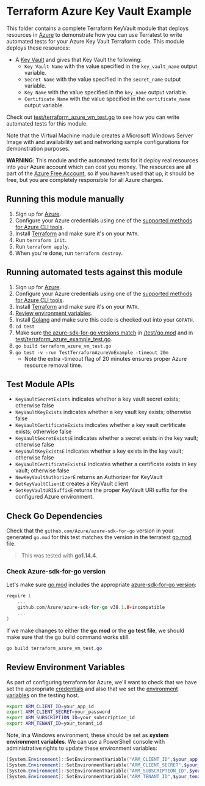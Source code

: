 # Terraform Azure Key Vault Example

This folder contains a complete Terraform KeyVault module that deploys resources in [Azure](https://azure.microsoft.com/) to demonstrate
how you can use Terratest to write automated tests for your Azure Key Vault Terraform code. This module deploys these resources:

* A [Key Vault](https://azure.microsoft.com/en-us/services/key-vault/) and gives that Key Vault the following:
    * `Key Vault Name` with the value specified in the `key_vault_name` output variable.
    * `Secret Name` with the value specified in the `secret_name` output variable.
    * `Key Name` with the value specified in the `key_name` output variable.
    * `Certificate Name` with the value specified in the `certificate_name` output variable.

Check out [test/terraform_azure_vm_test.go](/test/terraform_azure_vm_test.go) to see how you can write
automated tests for this module.

Note that the Virtual Machine madule creates a Microsoft Windows Server Image with and availability set and networking sample configurations for
demonstration purposes.

**WARNING**: This module and the automated tests for it deploy real resources into your Azure account which can cost you
money. The resources are all part of the [Azure Free Account](https://azure.microsoft.com/en-us/free/), so if you haven't used that up,
it should be free, but you are completely responsible for all Azure charges.

## Running this module manually

1. Sign up for [Azure](https://azure.microsoft.com/).
1. Configure your Azure credentials using one of the [supported methods for Azure CLI
   tools](https://docs.microsoft.com/en-us/cli/azure/azure-cli-configuration?view=azure-cli-latest).
1. Install [Terraform](https://www.terraform.io/) and make sure it's on your `PATH`.
1. Run `terraform init`.
1. Run `terraform apply`.
1. When you're done, run `terraform destroy`.

## Running automated tests against this module

1. Sign up for [Azure](https://azure.microsoft.com/).
1. Configure your Azure credentials using one of the [supported methods for Azure CLI
   tools](https://docs.microsoft.com/en-us/cli/azure/azure-cli-configuration?view=azure-cli-latest).
1. Install [Terraform](https://www.terraform.io/) and make sure it's on your `PATH`.
1. [Review environment variables](#review-environment-variables).
1. Install [Golang](https://golang.org/) and make sure this code is checked out into your `GOPATH`.
1. `cd test`
1. Make sure [the azure-sdk-for-go versions match](#check-go-dependencies) in [/test/go.mod](/test/go.mod) and in [test/terraform_azure_example_test.go](/test/terraform_azure_example_test.go).
1. `go build terraform_azure_vm_test.go`
1. `go test -v -run TestTerraformAzureVmExample -timeout 20m` 
    * Note the extra -timeout flag of 20 minutes ensures proper Azure resource removal time.

## Test Module APIs

* `KeyVaultSecretExists` indicates whether a key vault secret exists; otherwise false
* `KeyVaultKeyExists` indicates whether a key vault key exists; otherwise false
* `KeyVaultCertificateExists` indicates whether a key vault certificate exists; otherwise false
* `KeyVaultSecretExistsE` indicates whether a secret exists in the key vault; otherwise false
* `KeyVaultKeyExistsE` indicates whether a key exists in the key vault; otherwise false
* `KeyVaultCertificateExistsE` indicates whether a certificate exists in key vault; otherwise false
* `NewKeyVaultAuthorizerE` returns an Authorizer for KeyVault
* `GetKeyVaultClientE` creates a KeyVault client
* `GetKeyVaultURISuffixE` returns the proper KeyVault URI suffix for the configured Azure environment.


## Check Go Dependencies

Check that the `github.com/Azure/azure-sdk-for-go` version in your generated `go.mod` for this test matches the version in the terratest [go.mod](https://github.com/gruntwork-io/terratest/blob/master/go.mod) file.  

> This was tested with **go1.14.4**.

### Check Azure-sdk-for-go version

Let's make sure [go.mod](https://github.com/gruntwork-io/terratest/blob/master/go.mod) includes the appropriate [azure-sdk-for-go version](https://github.com/Azure/azure-sdk-for-go/releases/tag/v38.1.0):

```go
require (
    ...
    github.com/Azure/azure-sdk-for-go v38.1.0+incompatible
    ...
)
```

If we make changes to either the **go.mod** or the **go test file**, we should make sure that the go build command works still.

```powershell
go build terraform_azure_vm_test.go
```

## Review Environment Variables

As part of configuring terraform for Azure, we'll want to check that we have set the appropriate [credentials](https://docs.microsoft.com/en-us/azure/terraform/terraform-install-configure?toc=https%3A%2F%2Fdocs.microsoft.com%2Fen-us%2Fazure%2Fterraform%2Ftoc.json&bc=https%3A%2F%2Fdocs.microsoft.com%2Fen-us%2Fazure%2Fbread%2Ftoc.json#set-up-terraform-access-to-azure) and also that we set the [environment variables](https://docs.microsoft.com/en-us/azure/terraform/terraform-install-configure?toc=https%3A%2F%2Fdocs.microsoft.com%2Fen-us%2Fazure%2Fterraform%2Ftoc.json&bc=https%3A%2F%2Fdocs.microsoft.com%2Fen-us%2Fazure%2Fbread%2Ftoc.json#configure-terraform-environment-variables) on the testing host.

```bash
export ARM_CLIENT_ID=your_app_id
export ARM_CLIENT_SECRET=your_password
export ARM_SUBSCRIPTION_ID=your_subscription_id
export ARM_TENANT_ID=your_tenant_id
```

Note, in a Windows environment, these should be set as **system environment variables**.  We can use a PowerShell console with administrative rights to update these environment variables:

```powershell
[System.Environment]::SetEnvironmentVariable("ARM_CLIENT_ID",$your_app_id,[System.EnvironmentVariableTarget]::Machine)
[System.Environment]::SetEnvironmentVariable("ARM_CLIENT_SECRET",$your_password,[System.EnvironmentVariableTarget]::Machine)
[System.Environment]::SetEnvironmentVariable("ARM_SUBSCRIPTION_ID",$your_subscription_id,[System.EnvironmentVariableTarget]::Machine)
[System.Environment]::SetEnvironmentVariable("ARM_TENANT_ID",$your_tenant_id,[System.EnvironmentVariableTarget]::Machine)
```
